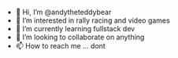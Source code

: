 - 👋 Hi, I’m @andytheteddybear
- 👀 I’m interested in rally racing and video games
- 🌱 I’m currently learning fullstack dev  
- 💞️ I’m looking to collaborate on anything
- 📫 How to reach me ... dont

<!---
andytheteddybear/andytheteddybear is a ✨ special ✨ repository because its `README.md` (this file) appears on your GitHub profile.
You can click the Preview link to take a look at your changes.
--->
